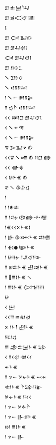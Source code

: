 <div class='block'>
<div class='line'>𒇻 𒉺𒅁𒇺𒄷</div>
<div class='line'>𒇻 𒂊𒄣𒋼 𒋙𒀾</div>
<div class='line'>𒋙</div>
<div class='line'>𒇻 𒉏 𒆏𒁓</div>
<div class='line'>𒇻 𒇡𒄷𒋼𒋙</div>
<div class='line'>𒉏 𒇡𒄷𒋼𒋙</div>
<div class='line'>𒇻 𒋳𒁇</div>
<div class='line'>𒑳 𒋛𒊩𒄭</div>
<div class='line'>𒑳 𒁀𒀀𒀀𒁺</div>
<div class='line'>𒁹 𒑳 𒀸 𒂍𒀀𒉌</div>
<div class='line'>𒈫 𒌓𒋻 𒁀𒀀𒀀𒁺</div>
<div class='line'>𒌋𒌋 𒌅𒆸 𒇡𒄷𒋼𒋙</div>
<div class='line'>𒌋 𒑳 𒄬𒇴</div>
<div class='line'>𒌋 𒑳 𒀸 𒂍𒀀𒉌</div>
<div class='line'>𒐊 𒆕𒆏𒆳 𒁓</div>
<div class='line'>𒌋𒌋𒐊 𒑳 𒋬 𒁓 𒍝𒆸 𒂵</div>
<div class='line'>𒌋𒌋 𒀝𒄵</div>
<div class='line'>𒌋 𒄩𒈨𒌍 𒁓</div>
<div class='line'>𒐐 𒑳 𒆠𒊒𒌓</div>
<div class='line'>𒁹</div>
<div class='line'>𒁹 𒁹𒀭𒉺</div>
<div class='line'>𒈫 𒁹𒄑𒉡𒂦𒂵𒋾𒆷</div>
<div class='line'>𒁹𒌍𒌋𒌋𒉽𒈨𒌍𒋙</div>
<div class='line'>𒁹 𒃲𒆠𒈲𒈨𒌍 𒄥𒍠</div>
<div class='line'>𒁹 𒈬𒊹𒆧𒈨𒌍</div>
<div class='line'>𒁹 𒄩𒍝𒉡 𒁹𒂗𒋼𒀀𒅕</div>
<div class='line'>𒈫 𒁳𒉺𒈨𒌍 𒌷𒀏𒈨𒌍</div>
<div class='line'>𒈫 𒐈𒋙𒈨𒌍 𒑳</div>
<div class='line'>𒁹 𒐈𒋙𒈨𒌍 𒉏𒈠𒀀𒀀</div>
<div class='line'>𒄩</div>
<div class='line'>𒌋 𒌨</div>
<div class='line'>𒌋𒌋𒐈 𒌑𒊏𒋼</div>
<div class='line'>𒉽 𒁹𒈨𒐕 𒍎𒈨𒌍</div>
<div class='line'>𒀀𒆸𒌓</div>
<div class='line'>𒐈 𒂁𒉺𒅁𒈨𒌍 𒁉</div>
<div class='line'>𒌋 𒈫𒌋𒋼 𒌝𒌋𒌋</div>
<div class='line'>𒄬𒈨𒌍</div>
<div class='line'>𒈫 𒆳𒀸 𒃻𒉡𒈨𒌍 𒁁𒄬</div>
<div class='line'>𒊕𒈨𒌍 𒋻𒁉𒀀𒉌</div>
<div class='line'>𒃻𒉡𒈨𒌍 𒀀𒌋𒌋</div>
<div class='line'>𒁹 𒆳𒀸 𒃻𒅆𒋻</div>
<div class='line'>𒁹 𒆳𒀸 𒃲𒐐𒈨𒌍</div>
<div class='line'>𒊭 𒐈𒋙𒈨𒌍</div>
<div class='line'>𒁹 𒆳𒀸 𒃲</div>
</div>